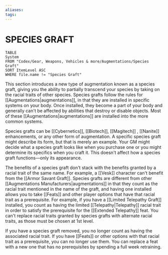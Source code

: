 ```yaml
---
aliases: 
tags: 
---
```

# SPECIES GRAFT
``` dataview
TABLE
System
FROM "Codex/Gear, Weapons, Vehicles & more/Augmentations/Species Graft"
SORT ItemLevel ASC
WHERE file.name != "Species Graft"
```

This section introduces a new type of augmentation known as a species graft, giving you the ability to partially transcend your species by taking on the racial traits of other species. Species grafts follow the rules for [[Augmentations|augmentations]], in that they are installed in specific systems on your body. Once installed, they become a part of your body and generally can't be affected by abilities that destroy or disable objects. Most of these [[Augmentations|augmentations]] are installed into the more common systems.  
  
Species grafts can be [[Cybernetics]], [[Biotech]], [[Magitech]] , [[Nanite]] enhancements, or any other form of augmentation. A specific species graft might describe its form, but that is merely an example. Your GM might decide what a species graft looks like when you purchase one or you might determine its specifics when you craft it. This doesn't affect how a species graft functions—only its appearance.  
  
The benefits of a species graft don't stack with the benefits granted by a racial trait of the same name. For example, a [[Vesk]] character can't benefit from the [[Armor Savant Graft]]. Species grafts are different from other [[Augmentations Manufacturers|augmentations]] in that they count as the racial trait mentioned in the name of the graft, and having one installed allows you to take [[Feats]] and other player options that have that racial trait as a prerequisite. For example, if you have a [[Limited Telepathy Graft]] installed, you count as having the limited [[Telepathy|Telepathy]]  racial trait in order to satisfy the prerequisite for the [[Extended Telepathy]] feat. You can't replace racial traits granted by species grafts with alternate racial traits, as those must be chosen at 1st level.  
  
If you have a species graft removed, you no longer count as having the associated racial trait. If you have [[Feats]]  or other options with that racial trait as a prerequisite, you can no longer use them. You can replace a feat with a new one that has no prerequisites by spending a full week retraining.